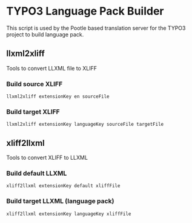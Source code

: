 TYPO3 Language Pack Builder
===========================

This script is used by the Pootle based translation server for the TYPO3 project to build language pack.

llxml2xliff
-----------

Tools to convert LLXML file to XLIFF

### Build source XLIFF 

	llxml2xliff extensionKey en sourceFile
	
### Build target XLIFF 

	llxml2xliff extensionKey languageKey sourceFile targetFile

xliff2llxml
-----------

Tools to convert XLIFF to LLXML

### Build default LLXML

	xliff2llxml extensionKey default xliffFile

### Build target LLXML (language pack)

	xliff2llxml extensionKey languageKey xliffFile

